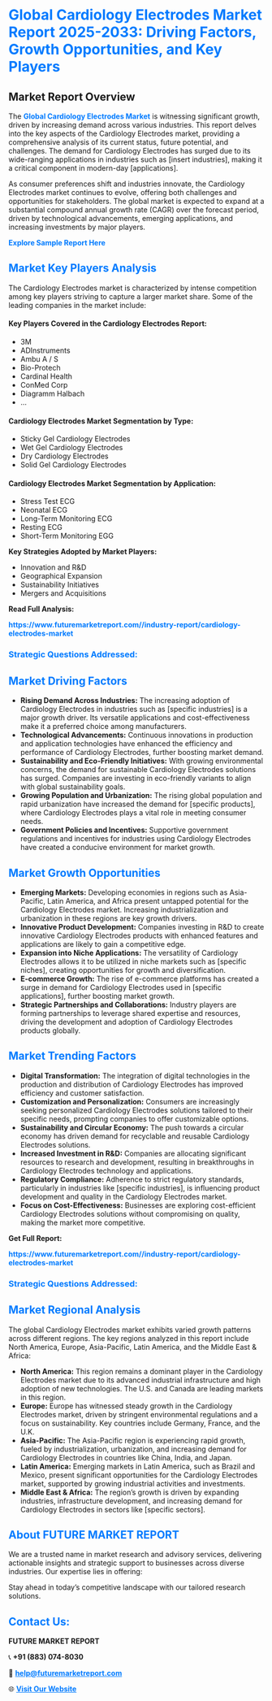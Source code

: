 <h1 style="color: #007BFF;">Global Cardiology Electrodes Market Report 2025-2033: Driving Factors, Growth Opportunities, and Key Players</h1>

<section id="overview">
<h2>Market Report Overview</h2>
<p>The <a href="https://www.futuremarketreport.com//industry-report/cardiology-electrodes-market" style="color: #007BFF; text-decoration: none;"><strong>Global Cardiology Electrodes Market</strong></a> is witnessing significant growth, driven by increasing demand across various industries. This report delves into the key aspects of the Cardiology Electrodes market, providing a comprehensive analysis of its current status, future potential, and challenges. The demand for Cardiology Electrodes has surged due to its wide-ranging applications in industries such as [insert industries], making it a critical component in modern-day [applications].</p>
<p>As consumer preferences shift and industries innovate, the Cardiology Electrodes market continues to evolve, offering both challenges and opportunities for stakeholders. The global market is expected to expand at a substantial compound annual growth rate (CAGR) over the forecast period, driven by technological advancements, emerging applications, and increasing investments by major players.</p>
</section>

<section id="overview">
<p><a href="https://www.futuremarketreport.com//request-sample/reportId=64113" style="color: #007BFF; text-decoration: none;"><strong>Explore Sample Report Here</strong></a></p>
</section>

<section id="key-players">
<h2 style="color: #007BFF;">Market Key Players Analysis</h2>
<p>The Cardiology Electrodes market is characterized by intense competition among key players striving to capture a larger market share. Some of the leading companies in the market include:</p>
<h4>Key Players Covered in the Cardiology Electrodes Report:</h4>
<ul><li>3M</li><li>ADInstruments</li><li>Ambu A / S</li><li>Bio-Protech</li><li>Cardinal Health</li><li>ConMed Corp</li><li>Diagramm Halbach</li><li>...</li></ul>
<h4>Cardiology Electrodes Market Segmentation by Type:</h4>
<ul><li>Sticky Gel Cardiology Electrodes</li><li>Wet Gel Cardiology Electrodes</li><li>Dry Cardiology Electrodes</li><li>Solid Gel Cardiology Electrodes</li></ul>

<h4>Cardiology Electrodes Market Segmentation by Application:</h4>
<ul><li>Stress Test ECG</li><li>Neonatal ECG</li><li>Long-Term Monitoring ECG</li><li>Resting ECG</li><li>Short-Term Monitoring EGG</li></ul>
<p><strong>Key Strategies Adopted by Market Players:</strong></p>
<ul>
<li>Innovation and R&D</li>
<li>Geographical Expansion</li>
<li>Sustainability Initiatives</li>
<li>Mergers and Acquisitions</li>
</ul>
</section>

<section>
<p><strong>Read Full Analysis: </strong></p><a href="https://www.futuremarketreport.com//industry-report/cardiology-electrodes-market" style="color: #007BFF; text-decoration: none;"><strong>https://www.futuremarketreport.com//industry-report/cardiology-electrodes-market</strong></a>
<h3 style="color: #007BFF;">Strategic Questions Addressed:</h3>
</section>

<section id="driving-factors">
<h2 style="color: #007BFF;">Market Driving Factors</h2>
<ul>
<li><strong>Rising Demand Across Industries:</strong> The increasing adoption of Cardiology Electrodes in industries such as [specific industries] is a major growth driver. Its versatile applications and cost-effectiveness make it a preferred choice among manufacturers.</li>
<li><strong>Technological Advancements:</strong> Continuous innovations in production and application technologies have enhanced the efficiency and performance of Cardiology Electrodes, further boosting market demand.</li>
<li><strong>Sustainability and Eco-Friendly Initiatives:</strong> With growing environmental concerns, the demand for sustainable Cardiology Electrodes solutions has surged. Companies are investing in eco-friendly variants to align with global sustainability goals.</li>
<li><strong>Growing Population and Urbanization:</strong> The rising global population and rapid urbanization have increased the demand for [specific products], where Cardiology Electrodes plays a vital role in meeting consumer needs.</li>
<li><strong>Government Policies and Incentives:</strong> Supportive government regulations and incentives for industries using Cardiology Electrodes have created a conducive environment for market growth.</li>
</ul>
</section>

<section id="growth-opportunities">
<h2 style="color: #007BFF;">Market Growth Opportunities</h2>
<ul>
<li><strong>Emerging Markets:</strong> Developing economies in regions such as Asia-Pacific, Latin America, and Africa present untapped potential for the Cardiology Electrodes market. Increasing industrialization and urbanization in these regions are key growth drivers.</li>
<li><strong>Innovative Product Development:</strong> Companies investing in R&D to create innovative Cardiology Electrodes products with enhanced features and applications are likely to gain a competitive edge.</li>
<li><strong>Expansion into Niche Applications:</strong> The versatility of Cardiology Electrodes allows it to be utilized in niche markets such as [specific niches], creating opportunities for growth and diversification.</li>
<li><strong>E-commerce Growth:</strong> The rise of e-commerce platforms has created a surge in demand for Cardiology Electrodes used in [specific applications], further boosting market growth.</li>
<li><strong>Strategic Partnerships and Collaborations:</strong> Industry players are forming partnerships to leverage shared expertise and resources, driving the development and adoption of Cardiology Electrodes products globally.</li>
</ul>
</section>

<section id="trending-factors">
<h2 style="color: #007BFF;">Market Trending Factors</h2>
<ul>
<li><strong>Digital Transformation:</strong> The integration of digital technologies in the production and distribution of Cardiology Electrodes has improved efficiency and customer satisfaction.</li>
<li><strong>Customization and Personalization:</strong> Consumers are increasingly seeking personalized Cardiology Electrodes solutions tailored to their specific needs, prompting companies to offer customizable options.</li>
<li><strong>Sustainability and Circular Economy:</strong> The push towards a circular economy has driven demand for recyclable and reusable Cardiology Electrodes solutions.</li>
<li><strong>Increased Investment in R&D:</strong> Companies are allocating significant resources to research and development, resulting in breakthroughs in Cardiology Electrodes technology and applications.</li>
<li><strong>Regulatory Compliance:</strong> Adherence to strict regulatory standards, particularly in industries like [specific industries], is influencing product development and quality in the Cardiology Electrodes market.</li>
<li><strong>Focus on Cost-Effectiveness:</strong> Businesses are exploring cost-efficient Cardiology Electrodes solutions without compromising on quality, making the market more competitive.</li>
</ul>
</section>

<section>
<p><strong>Get Full Report: </strong></p><a href="https://www.futuremarketreport.com//industry-report/cardiology-electrodes-market" style="color: #007BFF; text-decoration: none;"><strong>https://www.futuremarketreport.com//industry-report/cardiology-electrodes-market</strong></a>
<h3 style="color: #007BFF;">Strategic Questions Addressed:</h3>
</section>


<section id="regional-analysis">
<h2 style="color: #007BFF;">Market Regional Analysis</h2>
<p>The global Cardiology Electrodes market exhibits varied growth patterns across different regions. The key regions analyzed in this report include North America, Europe, Asia-Pacific, Latin America, and the Middle East & Africa:</p>
<ul>
<li><strong>North America:</strong> This region remains a dominant player in the Cardiology Electrodes market due to its advanced industrial infrastructure and high adoption of new technologies. The U.S. and Canada are leading markets in this region.</li>
<li><strong>Europe:</strong> Europe has witnessed steady growth in the Cardiology Electrodes market, driven by stringent environmental regulations and a focus on sustainability. Key countries include Germany, France, and the U.K.</li>
<li><strong>Asia-Pacific:</strong> The Asia-Pacific region is experiencing rapid growth, fueled by industrialization, urbanization, and increasing demand for Cardiology Electrodes in countries like China, India, and Japan.</li>
<li><strong>Latin America:</strong> Emerging markets in Latin America, such as Brazil and Mexico, present significant opportunities for the Cardiology Electrodes market, supported by growing industrial activities and investments.</li>
<li><strong>Middle East & Africa:</strong> The region’s growth is driven by expanding industries, infrastructure development, and increasing demand for Cardiology Electrodes in sectors like [specific sectors].</li>
</ul>
</section>

<footer>
<h2 style="color: #007BFF;">About FUTURE MARKET REPORT</h2>
<p>We are a trusted name in market research and advisory services, delivering actionable insights and strategic support to businesses across diverse industries. Our expertise lies in offering:</p>

<p>Stay ahead in today’s competitive landscape with our tailored research solutions.</p>

<h2 style="color: #007BFF;">Contact Us:</h2>
<p><strong>FUTURE MARKET REPORT</strong></p>
<p>📞 <strong>+91 (883) 074-8030</strong></p>
<p>📧 <strong><a href="mailto:help@futuremarketreport.com" style="color: #007BFF;">help@futuremarketreport.com</a></strong></p>
<p>🌐 <strong><a href="https://www.futuremarketreport.com/" style="color: #007BFF;">Visit Our Website</a></strong></p>
</footer>
